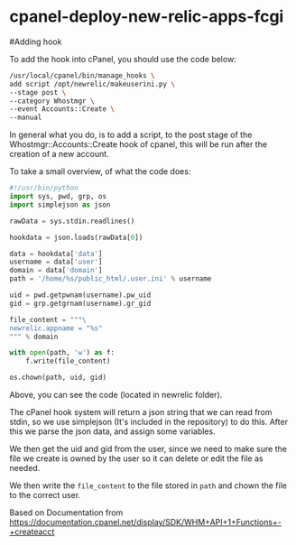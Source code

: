 cpanel-deploy-new-relic-apps-fcgi
============================

#Adding hook

To add the hook into cPanel, you should use the code below:

``` bash
/usr/local/cpanel/bin/manage_hooks \
add script /opt/newrelic/makeuserini.py \
--stage post \
--category Whostmgr \
--event Accounts::Create \
--manual
```
	
In general what you do, is to add a script, to the post stage of the Whostmgr::Accounts::Create hook of cpanel, this will be run after the creation of a new account.

To take a small overview, of what the code does:

``` python
#!/usr/bin/python
import sys, pwd, grp, os
import simplejson as json

rawData = sys.stdin.readlines()

hookdata = json.loads(rawData[0])

data = hookdata['data']
username = data['user']
domain = data['domain']
path = '/home/%s/public_html/.user.ini' % username

uid = pwd.getpwnam(username).pw_uid
gid = grp.getgrnam(username).gr_gid

file_content = """\
newrelic.appname = "%s"
""" % domain

with open(path, 'w') as f:
    f.write(file_content)

os.chown(path, uid, gid)
```
	
Above, you can see the code (located in newrelic folder).

The cPanel hook system will return a json string that we can read from stdin, so we use simplejson (It's included in the repository) to do this. After this we parse the json data, and assign some variables.

We then get the uid and gid from the user, since we need to make sure the file we create is owned by the user so it can delete or edit the file as needed.

We then write the `file_content` to the file stored in `path` and chown the file to the correct user.

Based on Documentation from https://documentation.cpanel.net/display/SDK/WHM+API+1+Functions+-+createacct

